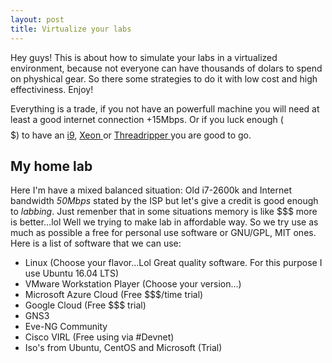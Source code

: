```yaml
---
layout: post
title: Virtualize your labs
---
```



<div class="message">
	Hey guys! This is about how to simulate your labs in a virtualized environment, because not everyone can have thousands of dolars to spend on physhical gear. So there some strategies to do it with low cost and high effectiviness. Enjoy! 
</div>

Everything is a trade, if you not have an powerfull machine you will need at least a good internet connection +15Mbps. Or if you luck enough ($$$$$) to have an <a href="https://www.intel.com/content/www/us/en/products/processors/core/i9-processors/i9-9900k.html">i9</a>, <a href="https://www.intel.com/content/www/us/en/products/processors/xeon/w-processors.html"> Xeon </a> or <a href="https://www.amd.com/en/products/cpu/amd-ryzen-threadripper-2990wx"> Threadripper </a> you are good to go.

## My home lab

Here I'm have a mixed balanced situation: Old i7-2600k and Internet bandwidth *50Mbps* stated by the ISP but let's give a credit is good enough to *labbing*. Just remenber that in some situations memory is like $$$ more is better...lol
Well we trying to make lab in affordable way. So we try use as much as possible a free for personal use software or GNU/GPL, MIT ones. 
Here is a list of software that we can use:

- Linux (Choose your flavor...Lol Great quality software. For this purpose I use Ubuntu 16.04 LTS)
- VMware Workstation Player (Choose your version...)
- Microsoft Azure Cloud (Free $$$/time trial)
- Google Cloud (Free $$$ trial)
- GNS3
- Eve-NG Community
- Cisco VIRL (Free using via #Devnet)
- Iso's from Ubuntu, CentOS and Microsoft (Trial)

